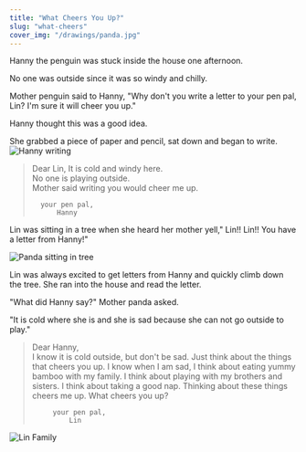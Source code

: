 ```yaml
---
title: "What Cheers You Up?"
slug: "what-cheers"
cover_img: "/drawings/panda.jpg"
---
```


Hanny the penguin was stuck inside the house one afternoon.    

No one was outside since it was so windy and chilly.

Mother penguin said to Hanny,
"Why don't you write a letter to your pen pal, Lin?
 I'm sure it will cheer you up."

Hanny thought this was a good idea.

She grabbed a piece of paper and pencil, sat down and began to write.
![Hanny writing](drawings/hanny-writing.jpg)

> Dear Lin,
>    It is cold and windy here.  
>    No one is playing outside.  
>    Mother said writing you would cheer me up.  
>        
>       your pen pal,
>           Hanny



Lin was sitting in a tree when she heard her mother yell,"
Lin!! Lin!! You have a letter from Hanny!"

![Panda sitting in tree](drawings/panda.jpg) 

Lin was always excited to get letters from Hanny and quickly
climb down the tree.  She ran into the house and read the letter.

"What did Hanny say?" Mother panda asked.

"It is cold where she is and she is sad because she can not go outside to play."

> Dear Hanny,    
>     I know it is cold outside, but don't be sad.  Just think about the
>     things that cheers you up.  I know when I am sad, I think about 
>     eating yummy bamboo with my family.  I think about playing with my
>     brothers and sisters.  I think about taking a good nap.  Thinking about
>     these things cheers me up.  What cheers you up?
>             
>          your pen pal,    
>              Lin 
                                          
![Lin Family](/drawings/panda-family.jpg)